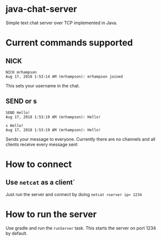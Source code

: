 # java-chat-server
Simple text chat server over TCP implemented in Java.

# Current commands supported

## NICK
```
NICK mrhampson
Aug 17, 2018 1:53:14 AM (mrhampson): mrhampson joined
```
This sets your username in the chat.

## SEND or s
```
SEND Hello!
Aug 17, 2018 1:53:19 AM (mrhampson): Hello!

s Hello!
Aug 17, 2018 1:53:19 AM (mrhampson): Hello!
```
Sends your message to everyone. Currently there are no channels and all clients receive every message sent

# How to connect
## Use `netcat` as a client`
Just run the server and connect by doing `netcat <server ip> 1234`

# How to run the server
Use gradle and run the `runServer` task. This starts the server on port 1234 by default.
